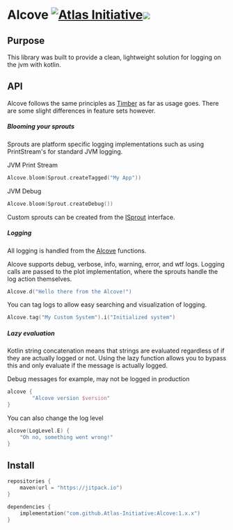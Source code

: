 # Alcove [![Atlas Initiative](https://circleci.com/gh/Atlas-Initiative/Alcove.svg?style=svg)](https://circleci.com/gh/Atlas-Initiative/Alcove)[![](https://jitpack.io/v/Atlas-Initiative/Alcove.svg)](https://jitpack.io/#Atlas-Initiative/Alcove)



## Purpose
This library was built to provide a clean, lightweight solution for logging on the jvm with kotlin.

## API
Alcove follows the same principles as [Timber](https://github.com/jakewharton/timber) as far as usage goes. There are some slight differences in feature sets however.

##### Blooming your sprouts
Sprouts are platform specific logging implementations such as using PrintStream's for standard JVM logging.

JVM Print Stream
```kotlin
Alcove.bloom(Sprout.createTagged("My App"))
```

JVM Debug
```kotlin
Alcove.bloom(Sprout.createDebug())
```

Custom sprouts can be created from the [ISprout](https://github.com/Atlas-Initiative/Alcove/blob/main/src/main/kotlin/org/atlasin/alcove/ISprout.kt) interface.

##### Logging
All logging is handled from the [Alcove](https://github.com/Atlas-Initiative/Alcove/blob/main/src/main/kotlin/org/atlasin/alcove/Alcove.kt) functions. 

Alcove supports debug, verbose, info, warning, error, and wtf logs. Logging calls are passed to the plot implementation, where the sprouts handle the log action themselves.


```kotlin
Alcove.d("Hello there from the Alcove!")
```

You can tag logs to allow easy searching and visualization of logging.

```kotlin
Alcove.tag("My Custom System").i("Initialized system")
```

##### Lazy evaluation
Kotlin string concatenation means that strings are evaluated regardless of if they are actually logged or not.
Using the lazy function allows you to bypass this and only evaluate if the message is actually logged.

Debug messages for example, may not be logged in production
```kotlin
alcove {
        "Alcove version $version"
}   
```

You can also change the log level
```kotlin
alcove(LogLevel.E) {
    "Oh no, something went wrong!"
}
```

## Install

```kotlin
repositories {
    maven(url = "https://jitpack.io")
}

dependencies {
    implementation("com.github.Atlas-Initiative:Alcove:1.x.x")
}
```
